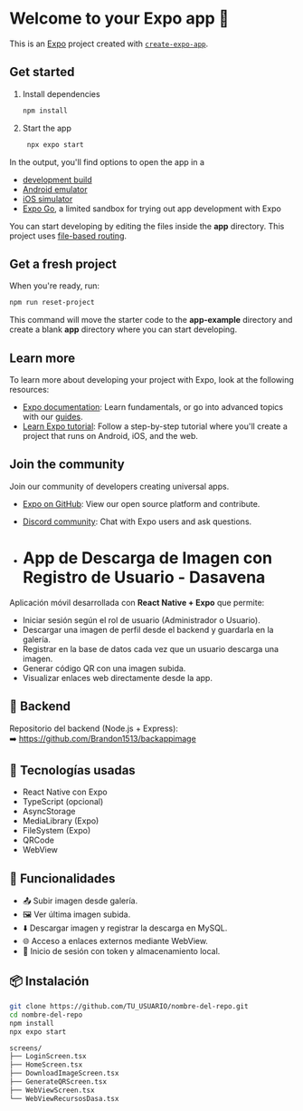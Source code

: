 # Welcome to your Expo app 👋

This is an [Expo](https://expo.dev) project created with [`create-expo-app`](https://www.npmjs.com/package/create-expo-app).

## Get started

1. Install dependencies

   ```bash
   npm install
   ```

2. Start the app

   ```bash
    npx expo start
   ```

In the output, you'll find options to open the app in a

- [development build](https://docs.expo.dev/develop/development-builds/introduction/)
- [Android emulator](https://docs.expo.dev/workflow/android-studio-emulator/)
- [iOS simulator](https://docs.expo.dev/workflow/ios-simulator/)
- [Expo Go](https://expo.dev/go), a limited sandbox for trying out app development with Expo

You can start developing by editing the files inside the **app** directory. This project uses [file-based routing](https://docs.expo.dev/router/introduction).

## Get a fresh project

When you're ready, run:

```bash
npm run reset-project
```

This command will move the starter code to the **app-example** directory and create a blank **app** directory where you can start developing.

## Learn more

To learn more about developing your project with Expo, look at the following resources:

- [Expo documentation](https://docs.expo.dev/): Learn fundamentals, or go into advanced topics with our [guides](https://docs.expo.dev/guides).
- [Learn Expo tutorial](https://docs.expo.dev/tutorial/introduction/): Follow a step-by-step tutorial where you'll create a project that runs on Android, iOS, and the web.

## Join the community

Join our community of developers creating universal apps.

- [Expo on GitHub](https://github.com/expo/expo): View our open source platform and contribute.
- [Discord community](https://chat.expo.dev): Chat with Expo users and ask questions.

- # App de Descarga de Imagen con Registro de Usuario - Dasavena

Aplicación móvil desarrollada con **React Native + Expo** que permite:

- Iniciar sesión según el rol de usuario (Administrador o Usuario).
- Descargar una imagen de perfil desde el backend y guardarla en la galería.
- Registrar en la base de datos cada vez que un usuario descarga una imagen.
- Generar código QR con una imagen subida.
- Visualizar enlaces web directamente desde la app.

## 🔗 Backend

Repositorio del backend (Node.js + Express):  
➡️ https://github.com/Brandon1513/backappimage

## 📱 Tecnologías usadas

- React Native con Expo
- TypeScript (opcional)
- AsyncStorage
- MediaLibrary (Expo)
- FileSystem (Expo)
- QRCode
- WebView

## 🧪 Funcionalidades

- 📤 Subir imagen desde galería.
- 🖼️ Ver última imagen subida.
- ⬇️ Descargar imagen y registrar la descarga en MySQL.
- 🌐 Acceso a enlaces externos mediante WebView.
- 🔐 Inicio de sesión con token y almacenamiento local.

## 📦 Instalación

```bash
git clone https://github.com/TU_USUARIO/nombre-del-repo.git
cd nombre-del-repo
npm install
npx expo start

screens/
├── LoginScreen.tsx
├── HomeScreen.tsx
├── DownloadImageScreen.tsx
├── GenerateQRScreen.tsx
├── WebViewScreen.tsx
└── WebViewRecursosDasa.tsx

